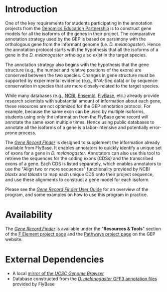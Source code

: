 Introduction
============

One of the key requirements for students participating in the annotation
projects from the [Genomics Education Partnership](https://thegep.org) is to
construct gene models for all the isoforms of the genes in their project. The
comparative annotation strategy used by the GEP is based on parsimony with the
orthologous gene from the informant genome (i.e. *D. melanogaster*). Hence the
annotation protocol starts with the hypothesis that all the isoforms of a gene
in the *D. melanogaster* ortholog also exist in the target species.

The annotation strategy also begins with the hypothesis that the gene structure
(e.g., the number and relative positions of the exons) are conserved between the
two species. Changes in gene structure must be supported by experimental
evidence (e.g., RNA-Seq data) or by sequence conservation in species that are
more closely-related to the target species.

While many databases (e.g., [NCBI](https://www.ncbi.nlm.nih.gov/),
[Ensembl](https://metazoa.ensembl.org/index.html),
[FlyBase](http://flybase.org/), etc.) already provide research scientists with
substantial amount of information about each gene, these resources are not
optimized for the GEP annotation protocol. For example, because the same exon
can be used by multiple isoforms, students using only the information from the
FlyBase gene record will annotate the same exon multiple times. Hence using
public databases to annotate all the isoforms of a gene is a labor-intensive and
potentially error-prone process.

The [*Gene Record
Finder*](https://gander.wustl.edu/%7ewilson/dmelgenerecord/index.html) is
designed to supplement the information already available from FlyBase. It
enables annotators to quickly identify a unique set of exons for a gene in *D.
melanogaster*. Annotators can also use this tool to retrieve the sequences for
the coding exons (CDSs) and the transcribed exons of a gene. Each CDS is listed
separately, which enables annotators to use the "Align two or more sequences"
functionality provided by NCBI *blastx* and *tblastn* to map each unique CDS
onto their project sequence, and use these alignments to construct a gene model
for each isoform.

Please see the [*Gene Record Finder* User
Guide](https://community.gep.wustl.edu/repository/documentations/Gene_Record_Finder_User_Guide.pdf)
for an overview of the program, and some examples on how to use this program in
practice.


Availability
============

The [*Gene Record
Finder*](https://gander.wustl.edu/%7ewilson/dmelgenerecord/index.html) is
available under the "**Resources & Tools**" section of the [F Element project
page](https://thegep.org/felement/) and the [Pathways project
page](https://thegep.org/pathways/) on the GEP website.



External Dependencies
=====================

* A local [mirror of the *UCSC Genome
  Browser*](https://genome.ucsc.edu/goldenPath/help/mirror.html)
* Database constructed from the [*D. melanogaster* GFF3 annotation
  files](http://ftp.flybase.net/genomes/Drosophila_melanogaster/) provided by
  FlyBase
